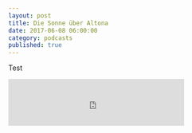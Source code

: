 ```yaml
---
layout: post  
title: Die Sonne über Altona  
date: 2017-06-08 06:00:00  
category: podcasts  
published: true  
---
```



Test


<iframe frameborder='0' height='94px' scrolling='no' seamless src='https://simplecast.com/e/70699?style=medium-dark' width='70%' margin-left='auto' margin-right='auto'></iframe>

